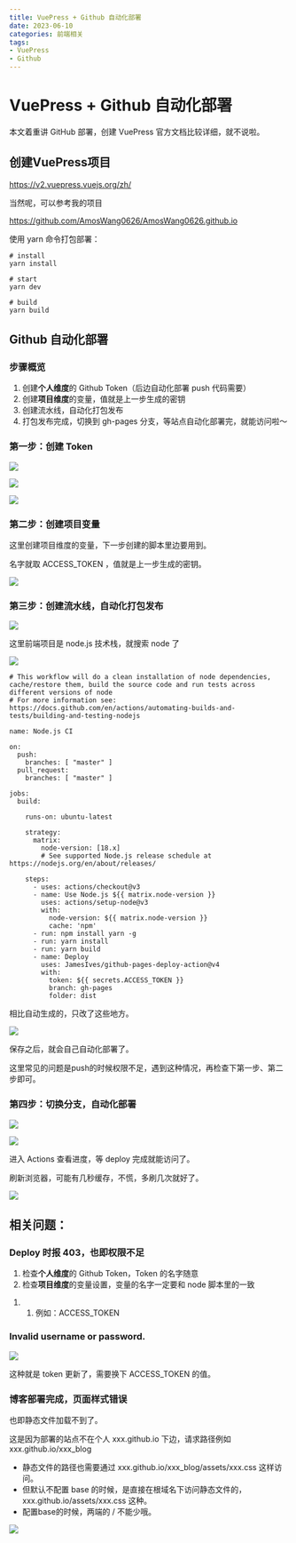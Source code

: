 ```yaml
---
title: VuePress + Github 自动化部署
date: 2023-06-10
categories: 前端相关
tags:
- VuePress
- Github
---
```


# VuePress + Github 自动化部署

本文着重讲 GitHub 部署，创建 VuePress 官方文档比较详细，就不说啦。

## 创建VuePress项目

<https://v2.vuepress.vuejs.org/zh/>

当然呢，可以参考我的项目

<https://github.com/AmosWang0626/AmosWang0626.github.io>

使用 yarn 命令打包部署：

```
# install
yarn install

# start
yarn dev

# build
yarn build
```

## Github 自动化部署

### 步骤概览

1.  创建**个人维度**的 Github Token（后边自动化部署 push 代码需要）
1.  创建**项目维度**的变量，值就是上一步生成的密钥
1.  创建流水线，自动化打包发布
1.  打包发布完成，切换到 gh-pages 分支，等站点自动化部署完，就能访问啦～

### 第一步：创建 Token

![](https://p3-juejin.byteimg.com/tos-cn-i-k3u1fbpfcp/9b278f1fac9e45a9bbe97cd89979bd12~tplv-k3u1fbpfcp-zoom-1.image)

![](https://p3-juejin.byteimg.com/tos-cn-i-k3u1fbpfcp/15921e1e791c4b88a0676477a56bc53b~tplv-k3u1fbpfcp-zoom-1.image)

![](https://p3-juejin.byteimg.com/tos-cn-i-k3u1fbpfcp/a0a5a3773abe4664a417dcf998429e01~tplv-k3u1fbpfcp-zoom-1.image)

### 第二步：创建项目变量

这里创建项目维度的变量，下一步创建的脚本里边要用到。

名字就取 ACCESS_TOKEN ，值就是上一步生成的密钥。

![](https://p3-juejin.byteimg.com/tos-cn-i-k3u1fbpfcp/8a73ae25d7ae4edcb7a27d33d4f12aaf~tplv-k3u1fbpfcp-zoom-1.image)

### 第三步：创建流水线，自动化打包发布

![](https://p3-juejin.byteimg.com/tos-cn-i-k3u1fbpfcp/2718c6d011d24618936291623af8b4f5~tplv-k3u1fbpfcp-zoom-1.image)

这里前端项目是 node.js 技术栈，就搜索 node 了

![](https://p3-juejin.byteimg.com/tos-cn-i-k3u1fbpfcp/94c1c59506c040aeae75dee6df37ad75~tplv-k3u1fbpfcp-zoom-1.image)

```
# This workflow will do a clean installation of node dependencies, cache/restore them, build the source code and run tests across different versions of node
# For more information see: https://docs.github.com/en/actions/automating-builds-and-tests/building-and-testing-nodejs

name: Node.js CI

on:
  push:
    branches: [ "master" ]
  pull_request:
    branches: [ "master" ]

jobs:
  build:

    runs-on: ubuntu-latest

    strategy:
      matrix:
        node-version: [18.x]
        # See supported Node.js release schedule at https://nodejs.org/en/about/releases/

    steps:
      - uses: actions/checkout@v3
      - name: Use Node.js ${{ matrix.node-version }}
        uses: actions/setup-node@v3
        with:
          node-version: ${{ matrix.node-version }}
          cache: 'npm'
      - run: npm install yarn -g
      - run: yarn install
      - run: yarn build
      - name: Deploy
        uses: JamesIves/github-pages-deploy-action@v4
        with:
          token: ${{ secrets.ACCESS_TOKEN }}
          branch: gh-pages
          folder: dist
```

相比自动生成的，只改了这些地方。

![](https://p3-juejin.byteimg.com/tos-cn-i-k3u1fbpfcp/e5ae786437ff479cbbfeacb35bf75ca4~tplv-k3u1fbpfcp-zoom-1.image)

保存之后，就会自己自动化部署了。

这里常见的问题是push的时候权限不足，遇到这种情况，再检查下第一步、第二步即可。

### 第四步：切换分支，自动化部署

![](https://p3-juejin.byteimg.com/tos-cn-i-k3u1fbpfcp/c33d4eb2c9b94aa084cdcfafd07a25dd~tplv-k3u1fbpfcp-zoom-1.image)

![](https://p3-juejin.byteimg.com/tos-cn-i-k3u1fbpfcp/1c471b4c687b4836bd0c52d2c0c37333~tplv-k3u1fbpfcp-zoom-1.image)

进入 Actions 查看进度，等 deploy 完成就能访问了。

刷新浏览器，可能有几秒缓存，不慌，多刷几次就好了。

![](https://p3-juejin.byteimg.com/tos-cn-i-k3u1fbpfcp/37c74056f0b840aeb08139bad9562b1b~tplv-k3u1fbpfcp-zoom-1.image)

## 相关问题：

### Deploy 时报 403，也即权限不足

1.  检查**个人维度**的 Github Token，Token 的名字随意
1.  检查**项目维度**的变量设置，变量的名字一定要和 node 脚本里的一致

<!---->

1.  1.  例如：ACCESS_TOKEN

### Invalid username or password.

![](https://p3-juejin.byteimg.com/tos-cn-i-k3u1fbpfcp/68c539fb31574871ad4212372740d041~tplv-k3u1fbpfcp-zoom-1.image)

这种就是 token 更新了，需要换下 ACCESS_TOKEN 的值。

### 博客部署完成，页面样式错误

也即静态文件加载不到了。

这是因为部署的站点不在个人 xxx.github.io 下边，请求路径例如 xxx.github.io/xxx_blog

-   静态文件的路径也需要通过 xxx.github.io/xxx_blog/assets/xxx.css 这样访问。
-   但默认不配置 base 的时候，是直接在根域名下访问静态文件的，xxx.github.io/assets/xxx.css 这种。
-   配置base的时候，两端的 / 不能少哦。

![](https://p3-juejin.byteimg.com/tos-cn-i-k3u1fbpfcp/2bc6fc4c3f7842058846860b4cf5a9b9~tplv-k3u1fbpfcp-zoom-1.image)